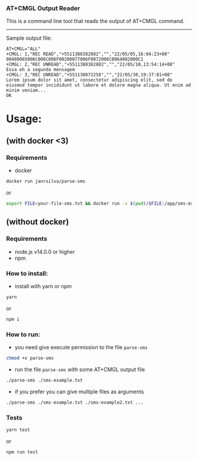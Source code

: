 ### AT+CMGL Output Reader

This is a command line tool that reads the output of AT+CMGL command.

---

Sample output file:

```text
AT+CMGL="ALL"
+CMGL: 1,"REC READ","+5511388382882","","22/05/05,16:04:23+08"
00480065006C006C006F00200077006F0072006C0064002000C1
+CMGL: 2,"REC UNREAD","+5511388382882","","22/05/10,13:54:14+08"
Essa eh a segunda mensagem
+CMGL: 3,"REC UNREAD","+551130872258","","22/05/30,19:37:01+08"
Lorem ipsum dolor sit amet, consectetur adipiscing elit, sed do eiusmod tempor incididunt ut labore et dolore magna aliqua. Ut enim ad minim veniam...
OK
```
# Usage:

## (with docker <3)
### Requirements
- docker

```bash
docker run janrsilva/parse-sms
```
or
```bash
export FILE=your-file-sms.txt && docker run -v $(pwd)/$FILE:/app/sms-example.txt -t janrsilva/parse-sms
```

## (without docker)
### Requirements
- node.js v14.0.0 or higher
- npm


### How to install:

- install with yarn or npm

```bash
yarn
```
or
```bash
npm i
```

### How to run:

- you need give execute permission to the file `parse-sms`

```bash
chmod +x parse-sms
```

- run the file `parse-sms` with some AT+CMGL output file
```bash
./parse-sms ./sms-example.txt
```

   - if you prefer you can give multiple files as arguments
```bash
./parse-sms ./sms-example.txt ./sms-example2.txt ...
```

### Tests

```bash
yarn test
```
or
```bash
npm run test
```
